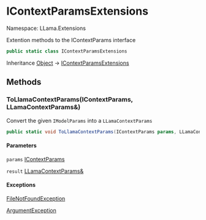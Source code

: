 # IContextParamsExtensions

Namespace: LLama.Extensions

Extention methods to the IContextParams interface

```csharp
public static class IContextParamsExtensions
```

Inheritance [Object](https://docs.microsoft.com/en-us/dotnet/api/system.object) → [IContextParamsExtensions](./llama.extensions.icontextparamsextensions.md)

## Methods

### **ToLlamaContextParams(IContextParams, LLamaContextParams&)**

Convert the given `IModelParams` into a `LLamaContextParams`

```csharp
public static void ToLlamaContextParams(IContextParams params, LLamaContextParams& result)
```

#### Parameters

`params` [IContextParams](./llama.abstractions.icontextparams.md)<br>

`result` [LLamaContextParams&](./llama.native.llamacontextparams&.md)<br>

#### Exceptions

[FileNotFoundException](https://docs.microsoft.com/en-us/dotnet/api/system.io.filenotfoundexception)<br>

[ArgumentException](https://docs.microsoft.com/en-us/dotnet/api/system.argumentexception)<br>
